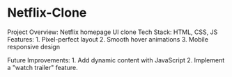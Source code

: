 # Netflix-Clone

Project Overview: Netflix homepage UI clone
Tech Stack: HTML, CSS, JS
Features:
        1. Pixel-perfect layout
        2. Smooth hover animations
        3. Mobile responsive design

Future Improvements:
        1. Add dynamic content with JavaScript
        2. Implement a "watch trailer" feature.
